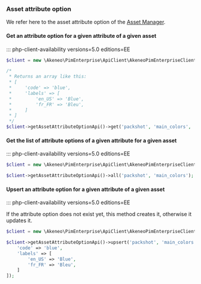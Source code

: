 ### Asset attribute option

We refer here to the asset attribute option of the [Asset Manager](/concepts/asset-manager.html#asset-attribute-option).

#### Get an attribute option for a given attribute of a given asset
::: php-client-availability versions=5.0 editions=EE

```php
$client = new \Akeneo\PimEnterprise\ApiClient\AkeneoPimEnterpriseClientBuilder('http://akeneo.com/')->buildAuthenticatedByPassword('client_id', 'secret', 'admin', 'admin');

/*
 * Returns an array like this:
 * [
 *     'code' => 'blue',
 *     'labels' => [
 *         'en_US' => 'Blue',
 *         'fr_FR' => 'Bleu',
 *     ]
 * ]
 */
$client->getAssetAttributeOptionApi()->get('packshot', 'main_colors', 'blue);

```

#### Get the list of attribute options of a given attribute for a given asset
::: php-client-availability versions=5.0 editions=EE

```php
$client = new \Akeneo\PimEnterprise\ApiClient\AkeneoPimEnterpriseClientBuilder('http://akeneo.com/')->buildAuthenticatedByPassword('client_id', 'secret', 'admin', 'admin');

$client->getAssetAttributeOptionApi()->all('packshot', 'main_colors');
```

#### Upsert an attribute option for a given attribute of a given asset
::: php-client-availability versions=5.0 editions=EE

If the attribute option does not exist yet, this method creates it, otherwise it updates it.

```php
$client = new \Akeneo\PimEnterprise\ApiClient\AkeneoPimEnterpriseClientBuilder('http://akeneo.com/')->buildAuthenticatedByPassword('client_id', 'secret', 'admin', 'admin');

$client->getAssetAttributeOptionApi()->upsert('packshot', 'main_colors', 'blue', [
    'code' => 'blue',
    'labels' => [
        'en_US' => 'Blue',
        'fr_FR' => 'Bleu',
    ]
]);
```
